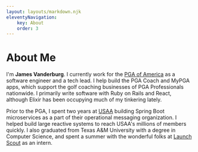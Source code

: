 ```yaml
---
layout: layouts/markdown.njk
eleventyNavigation:
    key: About
    order: 3
---
```


# About Me

I'm **James Vanderburg**. I currently work for the [PGA of America](https://www.pga.com) as a software engineer and a tech lead. I help build the PGA Coach and MyPGA apps, which support the golf coaching businesses of PGA Professionals nationwide. I primarily write software with Ruby on Rails and React, although Elixir has been occupying much of my tinkering lately.

Prior to the PGA, I spent two years at [USAA](https://usaa.com) building Spring Boot microservices as a part of their operational messaging organization. I helped build large reactive systems to reach USAA's millions of members quickly. I also graduated from Texas A&M University with a degree in Computer Science, and spent a summer with the wonderful folks at [Launch Scout](https://launchscout.com) as an intern.